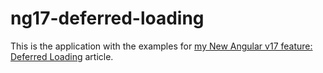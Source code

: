 # ng17-deferred-loading
This is the application with the examples for <a href='https://manish4dotnet.blogspot.com/2023/11/angular17-deferred-loading-using-defer.html'>my New Angular v17 feature: Deferred Loading</a> article.

